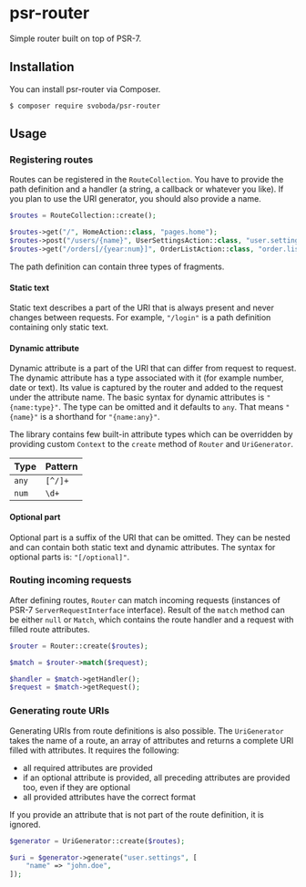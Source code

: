 # psr-router

Simple router built on top of PSR-7.

## Installation

You can install psr-router via Composer.

```
$ composer require svoboda/psr-router
```

## Usage

### Registering routes

Routes can be registered in the `RouteCollection`. You have to provide the path
definition and a handler (a string, a callback or whatever you like). If you
plan to use the URI generator, you should also provide a name.

```php
$routes = RouteCollection::create();

$routes->get("/", HomeAction::class, "pages.home");
$routes->post("/users/{name}", UserSettingsAction::class, "user.settings");
$routes->get("/orders[/{year:num}]", OrderListAction::class, "order.list");
```

The path definition can contain three types of fragments.

#### Static text

Static text describes a part of the URI that is always present and never
changes between requests. For example, `"/login"` is a path definition
containing only static text.

#### Dynamic attribute

Dynamic attribute is a part of the URI that can differ from request to request.
The dynamic attribute has a type associated with it (for example number, date 
or text). Its value is captured by the router and added to the request under 
the attribute name. The basic syntax for dynamic attributes is `"{name:type}"`.
The type can be omitted and it defaults to `any`. That means `"{name}"` is a
shorthand for `"{name:any}"`.

The library contains few built-in attribute types which can be overridden by 
providing custom `Context` to the `create` method of `Router` and 
`UriGenerator`.

| Type  | Pattern |
|-------|---------|
| `any` | `[^/]+` |
| `num` | `\d+`   |

#### Optional part

Optional part is a suffix of the URI that can be omitted. They can be nested
and can contain both static text and dynamic attributes. The syntax for 
optional parts is: `"[/optional]"`. 

### Routing incoming requests

After defining routes, `Router` can match incoming requests (instances of PSR-7
`ServerRequestInterface` interface). Result of the `match` method can be 
either `null` or `Match`, which contains the route handler and a request with 
filled route attributes.

```php
$router = Router::create($routes);

$match = $router->match($request);

$handler = $match->getHandler();
$request = $match->getRequest();
```

### Generating route URIs

Generating URIs from route definitions is also possible. The `UriGenerator`
takes the name of a route, an array of attributes and returns a complete URI
filled with attributes. It requires the following:

* all required attributes are provided
* if an optional attribute is provided, all preceding attributes are provided
too, even if they are optional
* all provided attributes have the correct format

If you provide an attribute that is not part of the route definition, it is 
ignored.

```php
$generator = UriGenerator::create($routes);

$uri = $generator->generate("user.settings", [
    "name" => "john.doe",
]);
```
